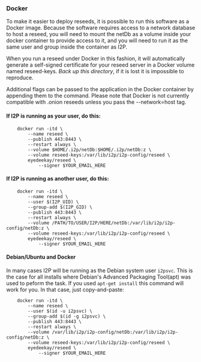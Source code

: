 ### Docker

To make it easier to deploy reseeds, it is possible to run this software as a
Docker image. Because the software requires access to a network database to host
a reseed, you will need to mount the netDb as a volume inside your docker
container to provide access to it, and you will need to run it as the same user
and group inside the container as I2P.

When you run a reseed under Docker in this fashion, it will automatically
generate a self-signed certificate for your reseed server in a Docker volume
named reseed-keys. *Back up this directory*, if it is lost it is impossible
to reproduce.

Additional flags can be passed to the application in the Docker container by
appending them to the command. Please note that Docker is not currently
compatible with .onion reseeds unless you pass the --network=host tag.

#### If I2P is running as your user, do this:

        docker run -itd \
            --name reseed \
            --publish 443:8443 \
            --restart always \
            --volume $HOME/.i2p/netDb:$HOME/.i2p/netDb:z \
            --volume reseed-keys:/var/lib/i2p/i2p-config/reseed \
            eyedeekay/reseed \
                --signer $YOUR_EMAIL_HERE

#### If I2P is running as another user, do this:

        docker run -itd \
            --name reseed \
            --user $(I2P_UID) \
            --group-add $(I2P_GID) \
            --publish 443:8443 \
            --restart always \
            --volume /PATH/TO/USER/I2P/HERE/netDb:/var/lib/i2p/i2p-config/netDb:z \
            --volume reseed-keys:/var/lib/i2p/i2p-config/reseed \
            eyedeekay/reseed \
                --signer $YOUR_EMAIL_HERE

#### **Debian/Ubuntu and Docker**

In many cases I2P will be running as the Debian system user ```i2psvc```. This
is the case for all installs where Debian's Advanced Packaging Tool(apt) was
used to peform the task. If you used ```apt-get install``` this command will
work for you. In that case, just copy-and-paste:

        docker run -itd \
            --name reseed \
            --user $(id -u i2psvc) \
            --group-add $(id -g i2psvc) \
            --publish 443:8443 \
            --restart always \
            --volume /var/lib/i2p/i2p-config/netDb:/var/lib/i2p/i2p-config/netDb:z \
            --volume reseed-keys:/var/lib/i2p/i2p-config/reseed \
            eyedeekay/reseed \
                --signer $YOUR_EMAIL_HERE